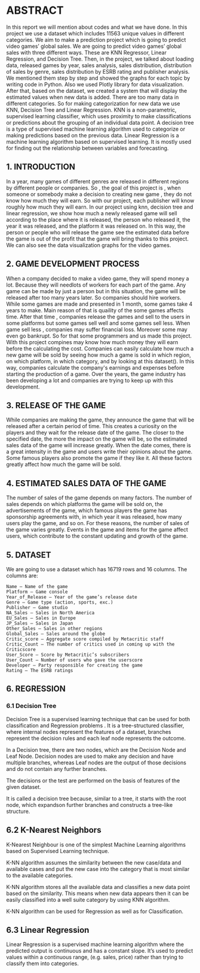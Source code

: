 # ABSTRACT

  In this report we will mention about codes and what we have done. In this project we use a dataset which includes 11563 unique values in different categories. We aim to make a prediction project which is going to predict video games’ global sales. We are going to predict video games’ global sales with three different ways. These are KNN Regressor, Linear Regression, and Decision Tree. Then, in the project, we talked about loading data, released games by year, sales analysis, sales distribution, distribution of sales by genre, sales distribution by ESRB rating and publisher analysis. We mentioned them step by step and showed the graphs for each topic by writing code in Python. Also we used Plotly library for data visualization. After that, based on the dataset, we created a system that will display the estimated values when new data is added. There are too many data in different categories. So for making categorization for new data we use KNN, Decision Tree and Linear Regression. KNN is a non-parametric, supervised learning classifier, which uses proximity to make classifications or predictions about the grouping of an individual data point. A decision tree is a type of supervised machine learning algorithm used to categorize or making predictions based on the previous data. Linear Regression is a machine learning algorithm based on supervised learning. It is mostly used for finding out the relationship between variables and forecasting.


## 1. INTRODUCTION

  In a year, many games of different genres are released in different regions by different people or companies. So , the goal of this project is , when someone or somebody make a decision to creating new game , they do not know how much they will earn. So with our project, each publisher will know roughly how much they will earn. In our project using knn, decision tree and linear regression, we show how much a newly released game will sell according to the place where it is released, the person who released it, the year it was released, and the platform it was released on. In this way, the person or people who will release the game see the estimated data before the game is out of the profit that the game will bring thanks to this project. We can also see the data visualization graphs for the video games.


## 2. GAME DEVELOPMENT PROCESS

  When a company decided to make a video game, they will spend money a lot. Because they will needlots of workers for each part of the game. Any game can be made by just a person but in this situation, the game will be released after too many years later. So companies should hire workers. While some games are made and presented in 1 month, some games take 4 years to make. Main reason of that is quaility of the some games affects time. After that time , companies release the games and sell to the users in some platforms but some games sell well and some games sell less. When game sell less , companies may suffer financial loss. Moreover some may even go bankrupt. So for that some programmers and us made this project. With this project compines may know how much money they will earn before the calculating the cost. Companies can easily calculate how much a new game will be sold by seeing how much a game is sold in which region, on which platform, in which category, and by looking at this dataset(). In this way, companies calculate the company's earnings and expenses before starting the production of a game. Over the years, the game industry has been developing a lot and companies are trying to keep up with this development.


## 3. RELEASE OF THE GAME

  While companies are making the game, they announce the game that will be released after a certain period of time. This creates a curiosity on the players and they wait for the release date of the game. The closer to the specified date, the more the impact on the game will be, so the estimated sales data of the game will increase greatly. When the date comes, there is a great intensity in the game and users write their opinions about the game. Some famous players also promote the game if they like it. All these factors greatly affect how much the game will be sold.


## 4. ESTIMATED SALES DATA OF THE GAME

  The number of sales of the game depends on many factors. The number of sales depends on which platforms the game will be sold on, the advertisements of the game, which famous players the game has sponsorship agreements with, in which year it was released, how many users play the game, and so on. For these reasons, the number of sales of the game varies greatly. Events in the game and items for the game affect users, which contribute to the constant updating and growth of the game.


## 5. DATASET

  We are going to use a dataset which has 16719 rows and 16 columns. The columns are:

    Name – Name of the game
    Platform – Game console
    Year_of_Release – Year of the game’s release date
    Genre – Game type (action, sports, exc.)
    Publisher – Game studio
    NA_Sales – Sales in North America
    EU_Sales – Sales in Europe
    JP_Sales – Sales in Japan
    Other_Sales – Sales in other regions
    Global_Sales – Sales around the globe
    Critic_score – Aggregate score compiled by Metacritic staff
    Critic_Count – The number of critics used in coming up with the Criticscore
    User_Score – Score by Metacritic’s subscribers
    User_Count – Number of users who gave the userscore
    Developer – Party responsible for creating the game
    Rating – The ESRB ratings


## 6. REGRESSION

### 6.1 Decision Tree

  Decision Tree is a supervised learning technique that can be used for both classification and Regression problems . It is a tree-structured classifier, where internal nodes represent the features of a dataset, branches represent the decision rules and each leaf node represents the outcome.

  In a Decision tree, there are two nodes, which are the Decision Node and Leaf Node. Decision nodes are used to make any decision and have multiple branches, whereas Leaf nodes are the output of those decisions and do not contain any further branches.

  The decisions or the test are performed on the basis of features of the given dataset.

  It is called a decision tree because, similar to a tree, it starts with the root node, which expandson further branches and constructs a tree-like structure.
  
  
## 6.2 K-Nearest Neighbors

  K-Nearest Neighbour is one of the simplest Machine Learning algorithms based on Supervised Learning technique.

  K-NN algorithm assumes the similarity between the new case/data and available cases and put the new case into the category that is most similar to the available categories.

  K-NN algorithm stores all the available data and classifies a new data point based on the similarity. This means when new data appears then it can be easily classified into a well suite category by using KNN algorithm.

  K-NN algorithm can be used for Regression as well as for Classification.
  
  
## 6.3 Linear Regression

  Linear Regression is a supervised machine learning algorithm where the predicted output is continuous and has a constant slope. It’s used to predict values within a continuous range, (e.g. sales, price) rather than trying to classify them into categories.
